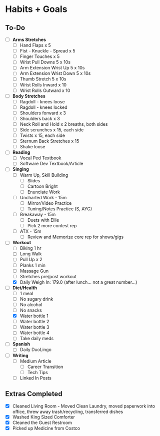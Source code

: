 # Habits + Goals

## To-Do

- [ ] <b>Arms Stretches</b>
  - [ ] Hand Flaps x 5
  - [ ] Fist - Knuckle - Spread x 5
  - [ ] Finger Touches x 5
  - [ ] Wrist Pull Downs 5 x 10s
  - [ ] Arm Extension Wrist Up 5 x 10s
  - [ ] Arm Extension Wrist Down 5 x 10s
  - [ ] Thumb Stretch 5 x 10s
  - [ ] Wrist Rolls Inward x 10
  - [ ] Wrist Rolls Outward x 10
- [ ] <b>Body Stretches</b>
  - [ ] Ragdoll - knees loose
  - [ ] Ragdoll - knees locked
  - [ ] Shoulders forward x 3
  - [ ] Shoulders back x 3
  - [ ] Neck Roll and Hold x 2 breaths, both sides
  - [ ] Side scrunches x 15, each side
  - [ ] Twists x 15, each side
  - [ ] Sternum Back Stretches x 15
  - [ ] Shake loose
- [ ] <b>Reading</b>
  - [ ] Vocal Ped Textbook
  - [ ] Software Dev Textbook/Article
- [ ] <b>Singing</b>
  - [ ] Warm Up, Skill Building
    - [ ] Slides
    - [ ] Cartoon Bright
    - [ ] Enunciate Work
  - [ ] Uncharted Work - 15m
    - [ ] Mirror/Video Practice
    - [ ] Tuning/Notes Practice (S, AYG)
  - [ ] Breakaway - 15m
    - [ ] Duets with Ellie
    - [ ] Pick 2 more contest rep
  - [ ] ATX - 15m
    - [ ] Review and Memorize core rep for shows/gigs
- [ ] <b>Workout</b>
  - [ ] Biking 1 hr
  - [ ] Long Walk
  - [ ] Pull Up x 2
  - [ ] Planks 1 min
  - [ ] Massage Gun
  - [ ] Stretches pre/post workout
  - [x] Daily Weigh In: 179.0 (after lunch... not a great number...)
- [ ] <b>Diet/Health</b>
  - [ ] 1 meal
  - [ ] No sugary drink
  - [ ] No alcohol
  - [ ] No snacks
  - [x] Water bottle 1
  - [ ] Water bottle 2
  - [ ] Water bottle 3
  - [ ] Water bottle 4
  - [ ] Take daily meds
- [ ] <b>Spanish</b>
  - [ ] Daily DuoLingo
- [ ] <b>Writing</b>
  - [ ] Medium Article
    - [ ] Career Transition
    - [ ] Tech Tips
  - [ ] Linked In Posts

## Extras Completed 

- [x] Cleaned Living Room - Moved Clean Laundry, moved paperwork into office, threw away trash/recycling, transferred dishes
- [x] Washed King Sized Comforter
- [x] Cleaned the Guest Restroom
- [x] Picked up Medicine from Costco
